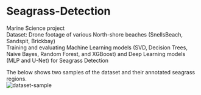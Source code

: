 # Seagrass-Detection
Marine Science project <br />
Dataset: Drone footage of various North-shore beaches (SnellsBeach, Sandspit, Brickbay) <br />
Training and evaluating Machine Learning models (SVD, Decision Trees, Naive Bayes, Random Forest, and XGBoost) and Deep Learning models (MLP and U-Net) for Seagrass Detection<br />

The below shows two samples of the dataset and their annotated seagrass regions. <br />
![dataset-sample](https://github.com/shahrokh1106/Seagrass-Detection/assets/44213732/13ba6c2d-90c0-4383-886e-8ea47fea5d4e)
